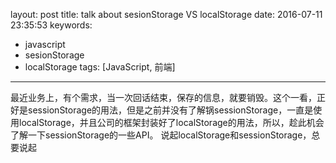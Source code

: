 layout: post
title: talk about sesionStorage VS localStorage
date: 2016-07-11 23:35:53
keywords:
- javascript
- sesionStorage
- localStorage
tags: [JavaScript, 前端]
---

最近业务上，有个需求，当一次回话结束，保存的信息，就要销毁。这个一看，正好是sessionStorage的用法，但是之前并没有了解锅sessionStorage，一直是使用localStorage，并且公司的框架封装好了localStorage的用法，所以，趁此机会了解一下sessionStorage的一些API。<!--more-->
说起localStorage和sessionStorage，总要说起